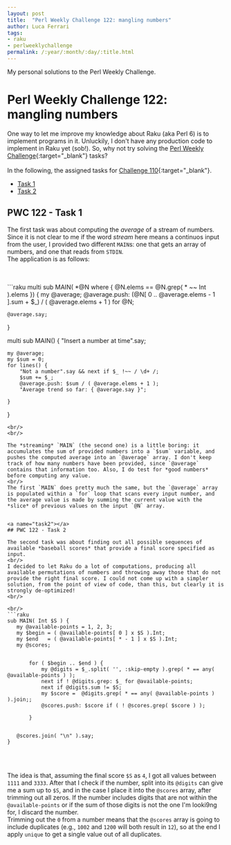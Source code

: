 ```yaml
---
layout: post
title:  "Perl Weekly Challenge 122: mangling numbers"
author: Luca Ferrari
tags:
- raku
- perlweeklychallenge
permalink: /:year/:month/:day/:title.html
---
```

My personal solutions to the Perl Weekly Challenge.

# Perl Weekly Challenge 122: mangling numbers

One way to let me improve my knowledge about Raku (aka Perl 6) is to implement programs in it.
Unluckily, I don't have any production code to implement in Raku yet (sob!).
So, why not try solving the [Perl Weekly Challenge](https://perlweeklychallenge.org/){:target="_blank"} tasks?
<br/>
<br/>
In the following, the assigned tasks for [Challenge 110](https://perlweeklychallenge.org/blog/perl-weekly-challenge-0110/){:target="_blank"}.
<br/>
- [Task 1](#task1)
- [Task 2](#task2)



<a name="task1"></a>
## PWC 122 - Task 1

The first task was about computing the *average* of a stream of numbers. Since it is not clear to me if the word *stream* here means a continuos input from the user, I provided two different `MAIN`s: one that gets an array of numbers, and one that reads from `STDIN`.
<br/>
The application is as follows:

<br/>
<br/>
```raku
multi sub MAIN( *@N where { @N.elems == @N.grep( * ~~ Int ).elems }) {
    my @average;
    @average.push: (@N[ 0 .. @average.elems - 1 ].sum + $_) / ( @average.elems + 1 ) for @N;
    

    @average.say;
}


multi sub MAIN() {
    "Insert a number at time".say;

    my @average;
    my $sum = 0;
    for lines() {
        "Not a number".say && next if $_ !~~ / \d+ /;
        $sum += $_;
        @average.push: $sum / ( @average.elems + 1 );
        "Average trend so far: { @average.say }";
        
    }
}
 ```
<br/>
<br/>

The *streaming* `MAIN` (the second one) is a little boring: it accumulates the sum of provided numbers into a `$sum` variable, and pushes the computed average into an `@average` array. I don't keep track of how many numbers have been provided, since `@average` contains that information too. Also, I do test for *good numbers* before computing any value.
<br/>
The first `MAIN` does pretty much the same, but the `@average` array is populated within a `for` loop that scans every input number, and the average value is made by summing the current value with the *slice* of previous values on the input `@N` array.


<a name="task2"></a>
## PWC 122 - Task 2

The second task was about finding out all possible sequences of available *baseball scores* that provide a final score specified as input.
<br/>
I decided to let Raku do a lot of computations, producing all available permutations of numbers and throwing away those that do not provide the right final score. I could not come up with a simpler solution, from the point of view of code, than this, but clearly it is strongly de-optimized!
<br/>

<br/>
```raku
sub MAIN( Int $S ) {
    my @available-points = 1, 2, 3;
    my $begin = ( @available-points[ 0 ] x $S ).Int;
    my $end   = ( @available-points[ * - 1 ] x $S ).Int;
    my @scores;


        for ( $begin .. $end ) {
            my @digits = $_.split( '', :skip-empty ).grep( * == any( @available-points ) );
            next if ! @digits.grep: $_ for @available-points;
            next if @digits.sum != $S;
            my $score =  @digits.grep( * == any( @available-points ) ).join;;
            @scores.push: $score if ( ! @scores.grep( $score ) );

        }


    @scores.join( "\n" ).say;
}
```
<br/>
<br/>

The idea is that, assuming the final score `$S` as `4`, I got all values between `1111` and `3333`. After that I check if the number, split into its `@digits` can give me a sum up to `$S`, and in the case I place it into the `@scores` array, after trimming out all zeros. If the number includes digits that are not within the `@available-points` or if the sum of those digits is not the one I'm looki9ng for, I discard the number.
<br/>
Trimming out the `0` from a number means that the `@scores` array is going to include duplicates (e.g., `1002` and `1200` will both result in `12`), so at the end I apply `unique` to get a single value out of all duplicates.

